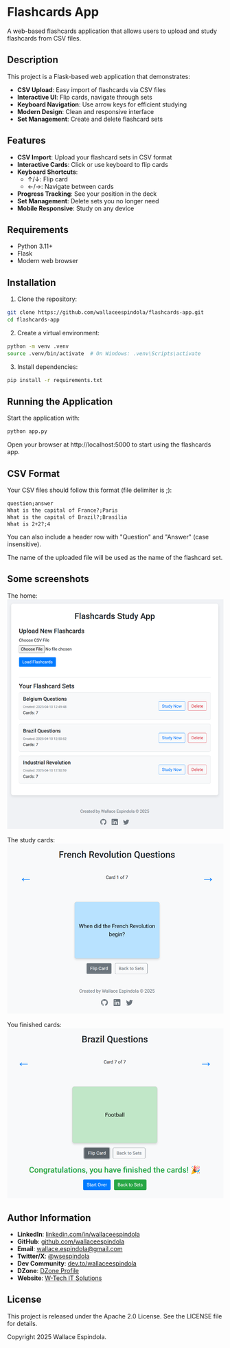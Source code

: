 # Flashcards App

A web-based flashcards application that allows users to upload and study flashcards from CSV files.

## Description

This project is a Flask-based web application that demonstrates:

- **CSV Upload**: Easy import of flashcards via CSV files
- **Interactive UI**: Flip cards, navigate through sets
- **Keyboard Navigation**: Use arrow keys for efficient studying
- **Modern Design**: Clean and responsive interface
- **Set Management**: Create and delete flashcard sets

## Features

- **CSV Import**: Upload your flashcard sets in CSV format
- **Interactive Cards**: Click or use keyboard to flip cards
- **Keyboard Shortcuts**:
  - ↑/↓: Flip card
  - ←/→: Navigate between cards
- **Progress Tracking**: See your position in the deck
- **Set Management**: Delete sets you no longer need
- **Mobile Responsive**: Study on any device

## Requirements

- Python 3.11+
- Flask
- Modern web browser

## Installation

1. Clone the repository:
```bash
git clone https://github.com/wallaceespindola/flashcards-app.git
cd flashcards-app
```

2. Create a virtual environment:
```bash
python -m venv .venv
source .venv/bin/activate  # On Windows: .venv\Scripts\activate
```

3. Install dependencies:
```bash
pip install -r requirements.txt
```

## Running the Application

Start the application with:

```bash
python app.py
```

Open your browser at http://localhost:5000 to start using the flashcards app.

## CSV Format

Your CSV files should follow this format (file delimiter is ;):
```csv
question;answer
What is the capital of France?;Paris
What is the capital of Brazil?;Brasília
What is 2+2?;4
```

You can also include a header row with "Question" and "Answer" (case insensitive).

The name of the uploaded file will be used as the name of the flashcard set.

## Some screenshots

The home:
![The home](/resources/img-home-page.png)

The study cards:
![The study cards](/resources/img-study-cards.png)

You finished cards:
![You finished cards](/resources/img-cards-finished.png)

## Author Information

- **LinkedIn**: [linkedin.com/in/wallaceespindola](https://linkedin.com/in/wallaceespindola/)
- **GitHub**: [github.com/wallaceespindola](https://github.com/wallaceespindola)
- **Email**: wallace.espindola@gmail.com
- **Twitter/X**: [@wsespindola](https://twitter.com/wsespindola)
- **Dev Community**: [dev.to/wallaceespindola](https://dev.to/wallaceespindola)
- **DZone**: [DZone Profile](https://dzone.com/users/1254611/wallacese.html)
- **Website**: [W-Tech IT Solutions](https://www.wtechitsolutions.com/)

## License

This project is released under the Apache 2.0 License.
See the LICENSE file for details.

Copyright 2025 Wallace Espindola.
